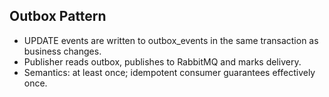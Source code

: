## Outbox Pattern

- UPDATE events are written to outbox_events in the same transaction as business changes.
- Publisher reads outbox, publishes to RabbitMQ and marks delivery.
- Semantics: at least once; idempotent consumer guarantees effectively once.


